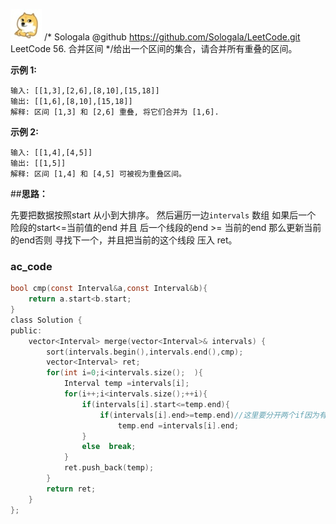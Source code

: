 ![](https://github.com/Sologala/SomeThings/blob/master/face.jpg?raw=true)
/*
    Sologala   @github    https://github.com/Sologala/LeetCode.git
    LeetCode   56. 合并区间
*/给出一个区间的集合，请合并所有重叠的区间。

**示例 1:**

```
输入: [[1,3],[2,6],[8,10],[15,18]]
输出: [[1,6],[8,10],[15,18]]
解释: 区间 [1,3] 和 [2,6] 重叠, 将它们合并为 [1,6].
```

**示例 2:**

```
输入: [[1,4],[4,5]]
输出: [[1,5]]
解释: 区间 [1,4] 和 [4,5] 可被视为重叠区间。
```



##**思路：** 

   先要把数据按照start 从小到大排序。 然后遍历一边`intervals` 数组 如果后一个 险段的start<=当前值的end 并且 后一个线段的end >= 当前的end  那么更新当前的end否则 寻找下一个，并且把当前的这个线段 压入 ret。

### **ac_code**
```c
bool cmp(const Interval&a,const Interval&b){
    return a.start<b.start;
}
class Solution {
public:
    vector<Interval> merge(vector<Interval>& intervals) {
        sort(intervals.begin(),intervals.end(),cmp);
        vector<Interval> ret;
        for(int i=0;i<intervals.size();  ){
            Interval temp =intervals[i];
            for(i++;i<intervals.size();++i){
                if(intervals[i].start<=temp.end){ 
                    if(intervals[i].end>=temp.end)//这里要分开两个if因为有可能会后一个线段包含在前一个险段中，
                        temp.end =intervals[i].end;
                }
                else  break;
            }
            ret.push_back(temp);
        }
        return ret;
    }
};
```